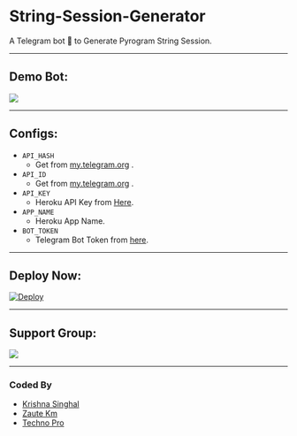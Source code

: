 # String-Session-Generator
A Telegram bot 🤖 to Generate Pyrogram String Session.

------

## Demo Bot:
<a href="https://t.me/VCSong21_bot"><img src="https://img.shields.io/badge/Telegram-Bot-blue.svg?logo=telegram"></a>

-------

## Configs:
- `API_HASH`
  - Get from [my.telegram.org](https://my.telegram.org) .
- `API_ID`
  - Get from [my.telegram.org](https://my.telegram.org) .
- `API_KEY`
  - Heroku API Key from [Here](https://dashboard.heroku.com/account).
- `APP_NAME`
  - Heroku App Name.
- `BOT_TOKEN`
  - Telegram Bot Token from [here](https://t.me/BotFather).

--------

## Deploy Now:
[![Deploy](https://www.herokucdn.com/deploy/button.svg)](https://heroku.com/deploy?template=https://github.com/Titan-OP/PYRO-STRING/tree/master)

--------

## Support Group:
<a href="https://t.me/TITANX_CHAT/5"><img src="https://img.shields.io/badge/Telegram-Join%20Telegram%20Group-blue.svg?logo=telegram"></a>

--------

### Coded By
- [Krishna Singhal](https://github.com/Krishna-Singhal)
- [Zaute Km](https://github.com/ZauteKm)
- [Techno Pro](https://GitHub.com/Titan-OP)
